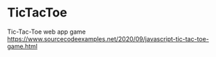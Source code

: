# TicTacToe
Tic-Tac-Toe web app game
https://www.sourcecodeexamples.net/2020/09/javascript-tic-tac-toe-game.html
